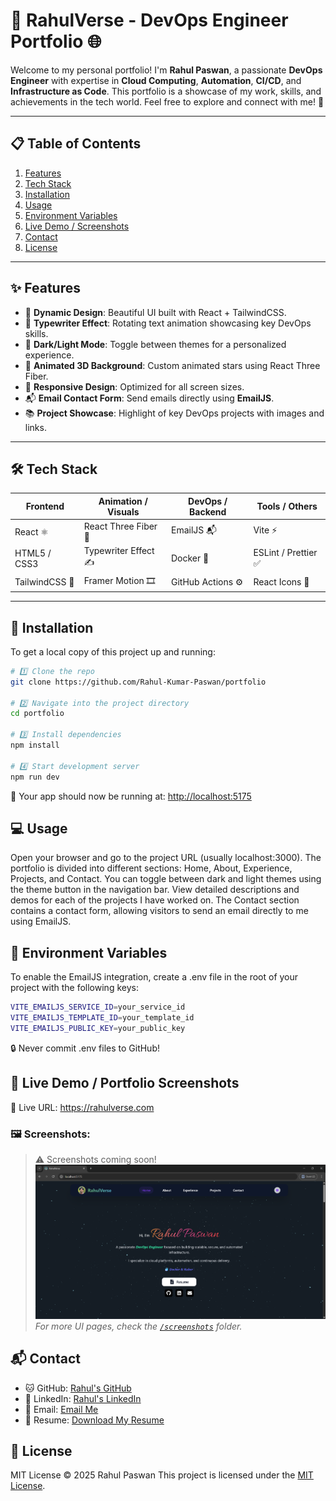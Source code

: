 # 🚀 RahulVerse - DevOps Engineer Portfolio 🌐

Welcome to my personal portfolio! I'm **Rahul Paswan**, a passionate **DevOps Engineer** with expertise in **Cloud Computing**, **Automation**, **CI/CD**, and **Infrastructure as Code**. This portfolio is a showcase of my work, skills, and achievements in the tech world. Feel free to explore and connect with me! 🌟

---

## 📋 Table of Contents
1. [Features](#features)
2. [Tech Stack](#tech-stack)
3. [Installation](#installation)
4. [Usage](#usage)
5. [Environment Variables](#environment-variables)
6. [Live Demo / Screenshots](#live-demo--portfolio-screenshots)
7. [Contact](#contact)
8. [License](#license)

---

## ✨ Features

- 🎨 **Dynamic Design**: Beautiful UI built with React + TailwindCSS.
- 🌟 **Typewriter Effect**: Rotating text animation showcasing key DevOps skills.
- 🌙 **Dark/Light Mode**: Toggle between themes for a personalized experience.
- 🌌 **Animated 3D Background**: Custom animated stars using React Three Fiber.
- 📱 **Responsive Design**: Optimized for all screen sizes.
- 📬 **Email Contact Form**: Send emails directly using **EmailJS**.
- 📚 **Project Showcase**: Highlight of key DevOps projects with images and links.

---

## 🛠️ Tech Stack

| Frontend       | Animation / Visuals      | DevOps / Backend    | Tools / Others        |
|----------------|--------------------------|---------------------|-----------------------|
| React ⚛️       | React Three Fiber 🌌    | EmailJS 📬          | Vite ⚡              |
| HTML5 / CSS3   | Typewriter Effect ✍️     | Docker 🐳          | ESLint / Prettier ✅  |
| TailwindCSS 🎨 | Framer Motion 🎞️        | GitHub Actions ⚙️   | React Icons 🎯       |

---

## 🚀 Installation

To get a local copy of this project up and running:

```bash
# 1️⃣ Clone the repo
git clone https://github.com/Rahul-Kumar-Paswan/portfolio

# 2️⃣ Navigate into the project directory
cd portfolio

# 3️⃣ Install dependencies
npm install

# 4️⃣ Start development server
npm run dev
```
🚀 Your app should now be running at: [http://localhost:5175](http://localhost:5175)

## 💻 Usage

Open your browser and go to the project URL (usually localhost:3000).
The portfolio is divided into different sections: Home, About, Experience, Projects, and Contact.
You can toggle between dark and light themes using the theme button in the navigation bar.
View detailed descriptions and demos for each of the projects I have worked on.
The Contact section contains a contact form, allowing visitors to send an email directly to me using EmailJS.

## 📝 Environment Variables

To enable the EmailJS integration, create a .env file in the root of your project with the following keys:
```bash
VITE_EMAILJS_SERVICE_ID=your_service_id
VITE_EMAILJS_TEMPLATE_ID=your_template_id
VITE_EMAILJS_PUBLIC_KEY=your_public_key
```
🔒 Never commit .env files to GitHub!

## 🔗 Live Demo / Portfolio Screenshots

🔴 Live URL: https://rahulverse.com

### 🖼️ Screenshots:
> ⚠️ Screenshots coming soon!  
![output](screenshots/home.png)  
_For more UI pages, check the [`/screenshots`](./screenshots) folder._

## 📬 Contact

- 🐱 GitHub: [Rahul's GitHub](https://github.com/Rahul-Kumar-Paswan/)
- 💼 LinkedIn: [Rahul's LinkedIn](https://www.linkedin.com/in/rahul-paswan-b1b57b227)
- 📧 Email: [Email Me](mailto:rahulkumarpaswan941@gmail.com)
- 📄 Resume: [Download My Resume](public/Rahul_Paswan_Resume.pdf)


## 📜 License
MIT License © 2025 Rahul Paswan
This project is licensed under the [MIT License](./LICENSE).